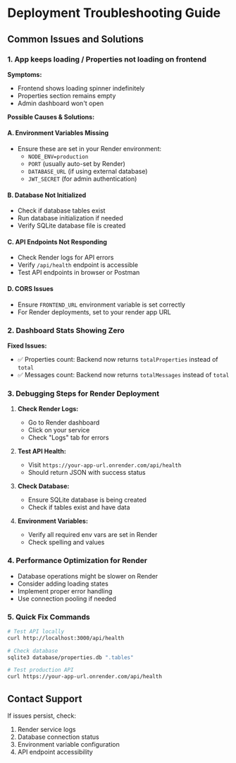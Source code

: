 # Deployment Troubleshooting Guide

## Common Issues and Solutions

### 1. App keeps loading / Properties not loading on frontend

**Symptoms:**
- Frontend shows loading spinner indefinitely
- Properties section remains empty
- Admin dashboard won't open

**Possible Causes & Solutions:**

#### A. Environment Variables Missing
- Ensure these are set in your Render environment:
  - `NODE_ENV=production`
  - `PORT` (usually auto-set by Render)
  - `DATABASE_URL` (if using external database)
  - `JWT_SECRET` (for admin authentication)

#### B. Database Not Initialized
- Check if database tables exist
- Run database initialization if needed
- Verify SQLite database file is created

#### C. API Endpoints Not Responding
- Check Render logs for API errors
- Verify `/api/health` endpoint is accessible
- Test API endpoints in browser or Postman

#### D. CORS Issues
- Ensure `FRONTEND_URL` environment variable is set correctly
- For Render deployments, set to your render app URL

### 2. Dashboard Stats Showing Zero

**Fixed Issues:**
- ✅ Properties count: Backend now returns `totalProperties` instead of `total`
- ✅ Messages count: Backend now returns `totalMessages` instead of `total`

### 3. Debugging Steps for Render Deployment

1. **Check Render Logs:**
   - Go to Render dashboard
   - Click on your service
   - Check "Logs" tab for errors

2. **Test API Health:**
   - Visit `https://your-app-url.onrender.com/api/health`
   - Should return JSON with success status

3. **Check Database:**
   - Ensure SQLite database is being created
   - Check if tables exist and have data

4. **Environment Variables:**
   - Verify all required env vars are set in Render
   - Check spelling and values

### 4. Performance Optimization for Render

- Database operations might be slower on Render
- Consider adding loading states
- Implement proper error handling
- Use connection pooling if needed

### 5. Quick Fix Commands

```bash
# Test API locally
curl http://localhost:3000/api/health

# Check database
sqlite3 database/properties.db ".tables"

# Test production API
curl https://your-app-url.onrender.com/api/health
```

## Contact Support

If issues persist, check:
1. Render service logs
2. Database connection status
3. Environment variable configuration
4. API endpoint accessibility
